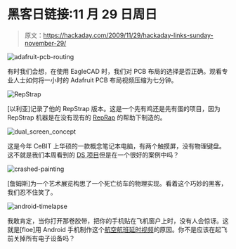 # 黑客日链接:11 月 29 日周日

> 原文：<https://hackaday.com/2009/11/29/hackaday-links-sunday-november-29/>

![](img/256175840d2f85ce3c92ec2b6939e63b.png "adafruit-pcb-routing")

有时我们会想，在使用 EagleCAD 时，我们对 PCB 布局的选择是否正确。观看专业人士如何将一小时的 Adafruit PCB 布局视频压缩为七分钟。

![](img/52178fd00a34100ffe6bfc9423c955a0.png "RepStrap")

[以利亚]记录了他的 RepStrap 版本。这是一个先有鸡还是先有蛋的项目，因为 RepStrap 机器是在没有现有的 [RepRap](http://hackaday.com/2009/08/27/reprap-wedge/) 的帮助下制造的。

![](img/3e7f37b8b8139c0ed773f4079256d396.png "dual_screen_concept")

这是今年 CeBIT 上华硕的一款概念笔记本电脑，有两个触摸屏，没有物理键盘。这不就是我们本周看到的 [DS 项目](http://hackaday.com/2009/11/26/ds-goes-full-size-pockets-everywhere-rally-in-protest/)但是在一个很好的案例中吗？

![](img/4ebc6db276b7691a64a3363138a65c62.png "crashed-painting")

[詹姆斯]为一个艺术展览构思了一个死亡纺车的物理实现。看着这个巧妙的黑客，我们忍不住笑了。

![](img/908f3c8ce8509ddc87c4cb40610df78f.png "android-timelapse")

我敢肯定，当你打开那卷胶带，把你的手机贴在飞机窗户上时，没有人会惊讶。这就是[floe]用 Android 手机制作这个[航空航班延时视频](http://www.youtube.com/watch?v=5VF4E-XIsWc)的原因。你不是应该在起飞前关掉所有电子设备吗？